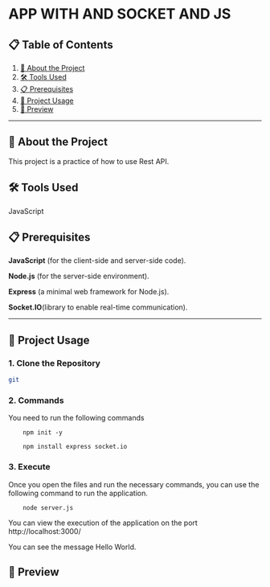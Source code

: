 # **APP WITH AND SOCKET AND JS**

## 📋 Table of Contents

1. [📖 About the Project](#-about-the-project)
2. [🛠️ Tools Used](#%EF%B8%8F-tools-used)
3. [📋 Prerequisites](#-prerequisites)
4. [🚀 Project Usage](#-project-usage)
5. [📜 Preview]()

---

## 📖 About the Project

This project is a practice of how to use Rest API.


## 🛠️ Tools Used

JavaScript

## 📋 Prerequisites

**JavaScript** (for the client-side and server-side code).

**Node.js** (for the server-side environment).

**Express** (a minimal web framework for Node.js).

**Socket.IO**(library to enable real-time communication).

---

## 🚀 Project Usage

### 1. Clone the Repository
```bash
git 
```
### 2. Commands

You need to run the following commands
```
    npm init -y
```

```
    npm install express socket.io

```


### 3. Execute
Once you open the files and run the necessary commands, you can use the following command to run the application.

```
    node server.js
```
You can view the execution of the application on the port http://localhost:3000/

You can see the message Hello World.

## 🎨 Preview
